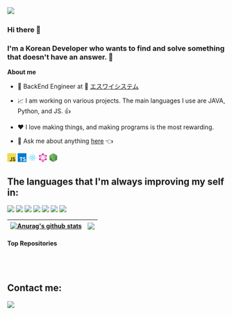 <!-- <p align="center"><a href="https://anuraghazra.github.io"><img width="80%" src="./assets/gh-readme-header.png" /></a></p> -->
<img src="https://capsule-render.vercel.app/api?type=waving&color=timeGradient&height=270&section=header&text=Welcome!!&fontSize=90&desc=Donghyub's Github" />
<br />

### Hi there 👋
### I'm a Korean Developer who wants to find and solve something that doesn't have an answer. 🤠

**About me**

- 💼 BackEnd Engineer at 🌆 [エスワイシステム](http://www.sysystem.co.jp/) 

- 📈 I am working on various projects. The main languages I use are JAVA, Python, and JS. 👍

- ❤️ I love making things, and making programs is the most rewarding.

- 💬 Ask me about anything [here](https://github.com/go05117/go05117/issues) 👈

<code><img height="20" src="https://raw.githubusercontent.com/github/explore/80688e429a7d4ef2fca1e82350fe8e3517d3494d/topics/javascript/javascript.png"></code>
<code><img height="20" src="https://raw.githubusercontent.com/github/explore/80688e429a7d4ef2fca1e82350fe8e3517d3494d/topics/typescript/typescript.png"></code>
<code><img height="20" src="https://raw.githubusercontent.com/github/explore/80688e429a7d4ef2fca1e82350fe8e3517d3494d/topics/react/react.png"></code>
<code><img height="20" src="https://raw.githubusercontent.com/github/explore/5c058a388828bb5fde0bcafd4bc867b5bb3f26f3/topics/graphql/graphql.png"></code>
<code><img height="20" src="https://raw.githubusercontent.com/github/explore/80688e429a7d4ef2fca1e82350fe8e3517d3494d/topics/nodejs/nodejs.png"></code>

## The languages that I'm always improving my self in:

<a href="https://developer.mozilla.org/docs/Web/HTML"><img height= "35" src= "https://img.shields.io/badge/HTML5-E34F26?style=flat-square&logo=html5&logoColor=white"></a>
<a href="https://developer.mozilla.org/docs/Web/CSS"><img height= "35" src= "https://img.shields.io/badge/CSS3-1572B6?style=flat-square&logo=css3&logoColor=white"></a>
<a href="https://www.javascript.com/" target="_blank"><img height= "35" src= "https://img.shields.io/badge/JavaScript-black?style=flat-square&logo=javascript&logoColor=F7DF1E"></a>
<a href="https://nodejs.org/en/"><img height= "35" src= "https://img.shields.io/badge/Node.js-339933?style=flat-square&logo=nodedotjs&logoColor=white"></a>
<a href="https://git-scm.com/"><img height= "35" src= "https://img.shields.io/badge/Git-F05032?style=flat-square&logo=git&logoColor=white"></a>
<a href=""><img height= "35" src= "https://img.shields.io/badge/Android-3DDC84?style=flat-square&logo=Android&logoColor=white"></a>
<a href=""><img height= "35" src= "https://img.shields.io/badge/JAVA-007396?style=flat-square&logo=JAVA&logoColor=white"></a>


| <a href="https://github.com/go05117/github-readme-stats"><img align="center" src="https://github-readme-stats.vercel.app/api?username=go05117&show_icons=true&include_all_commits=true&theme=buefy&hide_border=true" alt="Anurag's github stats" /></a> | <a href="https://github.com/go05117/github-readme-stats"><img align="center" src="https://github-readme-stats.vercel.app/api/top-langs/?username=go05117&layout=compact&theme=buefy&hide_border=true" /></a> |
| ------------- | ------------- |

<!-- ![Anurag's GitHub stats](https://github-readme-stats.vercel.app/api?username=go05117&show_icons=true&theme=radical)
![Anurag's GitHub stats](https://github-readme-stats.vercel.app/api/top-langs/?username=go05117&show_icons=true&theme=radical) -->

<!-- Top Repositories 설정하는 곳 -->
#### Top Repositories

<!-- <a href="https://github.com/go05117/github-readme-stats">
  <img align="center" src="https://github-readme-stats.vercel.app/api/pin/?username=anuraghazra&repo=github-readme-stats&theme=buefy" />
</a>
<a href="https://github.com/go05117/anuraghazra.github.io">
  <img align="center" src="https://github-readme-stats.vercel.app/api/pin/?username=anuraghazra&repo=anuraghazra.github.io&theme=buefy" />
</a> -->

<br />
<br />

## Contact me:

<a target="_blank" href="mailto:shindonghyub@gmail.com?subject=Hello,%20JB%20"><img height= "35" src="https://img.shields.io/badge/shindonghyub@gmail.com-D14836?style=flat-square&logo=gmail&logoColor=white"></a>

<!-- SNS 설정하는 곳 -->
<!-- <a href="https://twitter.com/anuraghazru">
  <img align="right" alt="Anurag Hazra | Twitter" width="21px" src="https://raw.githubusercontent.com/anuraghazra/anuraghazra/master/assets/twitter.svg" />
</a>
<a href="https://codesandbox.io/u/anuraghazra">
  <img align="right" alt="Anurag Hazra | CodeSandbox" width="20px" src="https://raw.githubusercontent.com/anuraghazra/anuraghazra/master/assets/codesandbox.svg" />
</a> -->


<!--
**go05117/go05117** is a ✨ _special_ ✨ repository because its `README.md` (this file) appears on your GitHub profile.

Here are some ideas to get you started:

- 🔭 I’m currently working on ...
- 🌱 I’m currently learning ...
- 👯 I’m looking to collaborate on ...
- 🤔 I’m looking for help with ...
- 💬 Ask me about ...
- 📫 How to reach me: ...
- 😄 Pronouns: ...
- ⚡ Fun fact: ...
-->
